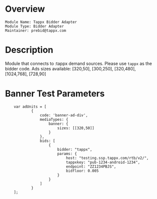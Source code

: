 # Overview
```
Module Name: Tappx Bidder Adapter
Module Type: Bidder Adapter
Maintainer: prebid@tappx.com
```

# Description
Module that connects to :tappx demand sources.
Please use ```tappx``` as the bidder code.
Ads sizes available: [320,50], [300,250], [320,480], [1024,768], [728,90]

# Banner Test Parameters
```
    var adUnits = [
            {
                code: 'banner-ad-div',
                mediaTypes: {
                    banner: {
                        sizes: [[320,50]]
                    }
                },
                bids: [
                    {
                        bidder: "tappx",
                        params: {
                            host: "testing.ssp.tappx.com/rtb/v2/",
                            tappxkey: "pub-1234-android-1234",
                            endpoint: "ZZ1234PBJS",
                            bidfloor: 0.005
                        }
                    }
                ]
            }
    ];
```
